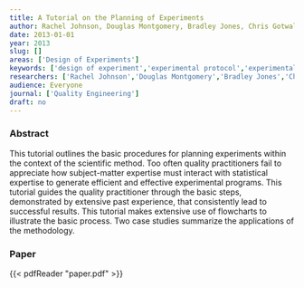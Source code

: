 ```yaml
---
title: A Tutorial on the Planning of Experiments
author: Rachel Johnson, Douglas Montgomery, Bradley Jones, Chris Gotwalt
date: 2013-01-01
year: 2013
slug: []
areas: ['Design of Experiments']
keywords: ['design of experiment','experimental protocol','experimental strategy','scientific method','sequential experimentation']
researchers: ['Rachel Johnson','Douglas Montgomery','Bradley Jones','Chris Gotwalt']
audience: Everyone
journal: ['Quality Engineering']
draft: no
---
```




### Abstract

This tutorial outlines the basic procedures for planning experiments within the context of the scientific method. Too often quality practitioners fail to appreciate how subject-matter expertise must interact with statistical expertise to generate efficient and effective experimental programs. This tutorial guides the quality practitioner through the basic steps, demonstrated by extensive past experience, that consistently lead to successful results. This tutorial makes extensive use of flowcharts to illustrate the basic process. Two case studies summarize the applications of the methodology.



### Paper 
 {{< pdfReader "paper.pdf" >}}


